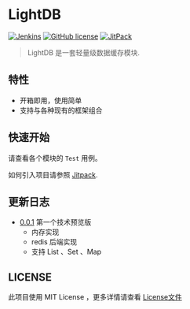 # LightDB

<a href="https://github.com/OpenEdgn/LightDB" target="_blank"><img alt="Jenkins" src="https://github.com/OpenEdgn/LightDB/actions/workflows/task-push.yml/badge.svg?branch=master&color=green&style=flat-square"/></a>
<a href="LICENSE"><img alt="GitHub license" src="https://img.shields.io/github/license/OpenEdgn/LightDB"></a>
<a href="https://jitpack.io/#OpenEdgn/LightDB" target="_blank"> <img alt="JitPack" src="https://img.shields.io/jitpack/v/github/OpenEdgn/LightDB"></a>


> LightDB 是一套轻量级数据缓存模块.

## 特性

- 开箱即用，使用简单
- 支持与各种现有的框架组合

## 快速开始

请查看各个模块的 `Test` 用例。

如何引入项目请参照 [Jitpack](https://jitpack.io/#OpenEdgn/LightDB).

## 更新日志

- [0.0.1](https://github.com/OpenEdgn/LightDB/releases/tag/0.0.1) 第一个技术预览版
  - 内存实现
  - redis 后端实现
  - 支持 List 、Set 、Map

## LICENSE

此项目使用 MIT License ，更多详情请查看 [License文件](./LICENSE)
